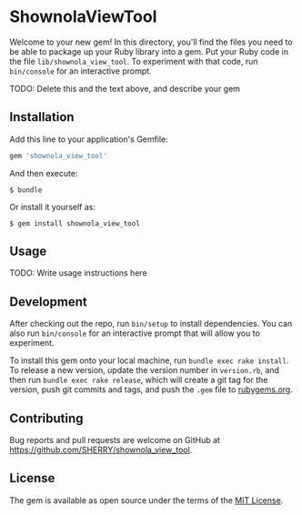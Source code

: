 # ShownolaViewTool

Welcome to your new gem! In this directory, you'll find the files you need to be able to package up your Ruby library into a gem. Put your Ruby code in the file `lib/shownola_view_tool`. To experiment with that code, run `bin/console` for an interactive prompt.

TODO: Delete this and the text above, and describe your gem

## Installation

Add this line to your application's Gemfile:

```ruby
gem 'shownola_view_tool'
```

And then execute:

    $ bundle

Or install it yourself as:

    $ gem install shownola_view_tool

## Usage

TODO: Write usage instructions here

## Development

After checking out the repo, run `bin/setup` to install dependencies. You can also run `bin/console` for an interactive prompt that will allow you to experiment.

To install this gem onto your local machine, run `bundle exec rake install`. To release a new version, update the version number in `version.rb`, and then run `bundle exec rake release`, which will create a git tag for the version, push git commits and tags, and push the `.gem` file to [rubygems.org](https://rubygems.org).

## Contributing

Bug reports and pull requests are welcome on GitHub at https://github.com/SHERRY/shownola_view_tool.


## License

The gem is available as open source under the terms of the [MIT License](http://opensource.org/licenses/MIT).


